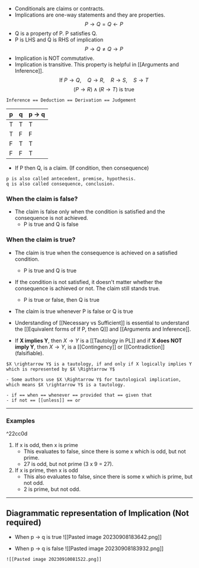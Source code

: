 - Conditionals are claims or contracts.
- Implications are one-way statements and they are properties.
$$
P \rightarrow Q = Q \leftarrow P
$$
- Q is a property of P. P satisfies Q.
- P is LHS and Q is RHS of implication
$$
P \rightarrow Q \neq Q \rightarrow P
$$
- Implication is NOT commutative. 
- Implication is transitive. This property is helpful in [[Arguments and Inference]].
$$
\text{If } P \rightarrow Q,\quad Q \rightarrow R, \quad R \rightarrow S, \quad S \rightarrow T
$$
$$
(P \rightarrow R) \wedge (R \rightarrow T) \text{ is true}
$$
```ad-note
Inference == Deduction == Derivation == Judgement
```

| p   | q   | p $\to$ q |
| --- | --- | --------- |
| T   | T   | T         |
| T   | F   | F         |
| F   | T   | T         |
| F   | F   | T         |

- If P then Q, is a claim. (If condition, then consequence)
```ad-info
p is also called antecedent, premise, hypothesis.
q is also called consequence, conclusion.
```

### When the claim is false?
- The claim is false only when the condition is satisfied and the consequence is not achieved.
	- P is true and Q is false

### When the claim is true?
- The claim is true when the consequence is achieved on a satisfied condition.
	- P is true and Q is true
- If the condition is not satisfied, it doesn't matter whether the consequence is achieved or not. The claim still stands true.
	- P is true or false, then Q is true
- The claim is true whenever P is false or Q is true

- Understanding of [[Necessary vs Sufficient]] is essential to understand the [[Equivalent forms of If P, then Q]] and [[Arguments and Inference]].
- If **X implies Y**, then $X \rightarrow Y$ is a [[Tautology in PL]] and if **X does NOT imply Y**, then $X \rightarrow Y$, is a [[Contingency]] or [[Contradiction]] (falsifiable).

```ad-note
$X \rightarrow Y$ is a tautology, if and only if X logically implies Y which is represented by $X \Rightarrow Y$

- Some authors use $X \Rightarrow Y$ for tautological implication, which means $X \rightarrow Y$ is a tautology.
```


```ad-tip
- if == when == whenever == provided that == given that
- if not == [[unless]] == or
```
---
### Examples

^22cc0d

1. If x is odd, then x is prime 
	- This evaluates to false, since there is some x which is odd, but not prime.
	- 27 is odd, but not prime (3 x 9 = 27).
2. If x is prime, then x is odd
	- This also evaluates to false, since there is some x which is prime, but not odd.
	- 2 is prime, but not odd.

---
## Diagrammatic representation of Implication (Not required)

- When p $\to$ q is true
![[Pasted image 20230908183642.png]]

- When p $\to$ q is false
![[Pasted image 20230908183932.png]]

```ad-summary
![[Pasted image 20230910081522.png]]
```

